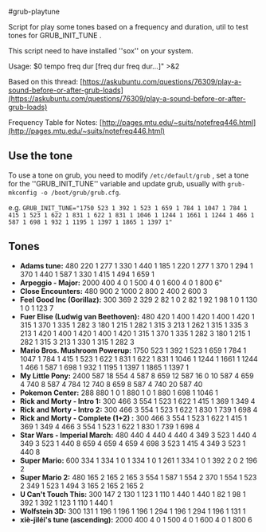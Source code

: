 #grub-playtune

Script for play some tones based on a frequency and duration, util to test tones for GRUB_INIT_TUNE .

This script need to have installed ''sox'' on your system.

Usage: $0 tempo freq dur [freq dur freq dur...]" >&2

Based on this thread: [https://askubuntu.com/questions/76309/play-a-sound-before-or-after-grub-loads](https://askubuntu.com/questions/76309/play-a-sound-before-or-after-grub-loads)

Frequency Table for Notes: [http://pages.mtu.edu/~suits/notefreq446.html](http://pages.mtu.edu/~suits/notefreq446.html)

## Use the tone

To use a tone on grub, you need to modify ```/etc/default/grub``` , set a tone for the ''GRUB_INIT_TUNE'' variable and update grub, usually with ```grub-mkconfig -o /boot/grub/grub.cfg```.

e.g. ```GRUB_INIT_TUNE="1750 523 1 392 1 523 1 659 1 784 1 1047 1 784 1 415 1 523 1 622 1 831 1 622 1 831 1 1046 1 1244 1 1661 1 1244 1 466 1 587 1 698 1 932 1 1195 1 1397 1 1865 1 1397 1"```

## Tones

- **Adams tune:** 480 220 1 277 1 330 1 440 1 185 1 220 1 277 1 370 1 294 1 370 1 440 1 587 1 330 1 415 1 494 1 659 1
- **Arpeggio - Major:** 2000 400 4 0 1 500 4 0 1 600 4 0 1 800 6"
- **Close Encounters:** 480 900 2 1000 2 800 2 400 2 600 3
- **Feel Good Inc (Gorillaz):** 300 369 2 329 2 82 1 0 2 82 1 92 1 98 1 0 1 130 1 0 1 123 7
- **Fuer Elise (Ludwig van Beethoven):** 480 420 1 400 1 420 1 400 1 420 1 315 1 370 1 335 1 282 3 180 1 215 1 282 1 315 3 213 1 262 1 315 1 335 3 213 1 420 1 400 1 420 1 400 1 420 1 315 1 370 1 335 1 282 3 180 1 215 1 282 1 315 3 213 1 330 1 315 1 282 3
- **Mario Bros. Mushroom Powerup:** 1750 523 1 392 1 523 1 659 1 784 1 1047 1 784 1 415 1 523 1 622 1 831 1 622 1 831 1 1046 1 1244 1 1661 1 1244 1 466 1 587 1 698 1 932 1 1195 1 1397 1 1865 1 1397 1
- **My Little Pony:** 2400 587 18 554 4 587 8 659 12 587 16 0 10 587 4 659 4 740 8 587 4 784 12 740 8 659 8 587 4 740 20 587 40
- **Pokemon Center:** 288 880 1 0 1 880 1 0 1 880 1 698 1 1046 1
- **Rick and Morty - Intro 1:** 300 466 3 554 1 523 1 622 1 415 1 369 1 349 4
- **Rick and Morty - Intro 2:** 300 466 3 554 1 523 1 622 1 830 1 739 1 698 4
- **Rick and Morty - Complete (1+2) :** 300 466 3 554 1 523 1 622 1 415 1 369 1 349 4 466 3 554 1 523 1 622 1 830 1 739 1 698 4 
- **Star Wars - Imperial March:** 480 440 4 440 4 440 4 349 3 523 1 440 4 349 3 523 1 440 8 659 4 659 4 659 4 698 3 523 1 415 4 349 3 523 1 440 8
- **Super Mario:** 600 334 1 334 1 0 1 334 1 0 1 261 1 334 1 0 1 392 2 0 2 196 2
- **Super Mario 2:** 480 165 2 165 2 165 3 554 1 587 1 554 2 370 1 554 1 523 2 349 1 523 1 494 3 165 2 165 2 165 2
- **U Can't Touch This:** 300 147 2 130 1 123 1 110 1 440 1 440 1 82 1 98 1 392 1 392 1 123 1 110 1 440 1
- **Wolfstein 3D:** 300 131 1 196 1 196 1 196 1 294 1 196 1 294 1 196 1 131 1
- **xiè-jìléi's tune (ascending):** 2000 400 4 0 1 500 4 0 1 600 4 0 1 800 6
